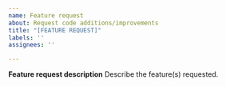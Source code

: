 ```yaml
---
name: Feature request
about: Request code additions/improvements
title: "[FEATURE REQUEST]"
labels: ''
assignees: ''

---
```


**Feature request description**
Describe the feature(s) requested.
